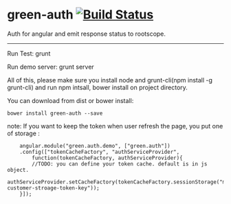 green-auth [![Build Status](https://travis-ci.org/greengerong/green-auth.png)](https://travis-ci.org/greengerong/green-auth)
===========================
Auth for angular and emit response status to rootscope. 

***
Run Test: grunt

Run demo server: grunt server

All of this, please make sure you install node and grunt-cli(npm install -g 
grunt-cli) and run npm intsall, bower install on project directory.

You can download from dist or bower install:

	bower install green-auth --save

note: If you want to keep the token when user refresh the page, you put one of storage :

        angular.module("green.auth.demo", ["green.auth"])
        .config(["tokenCacheFactory", "authServiceProvider", 
    		function(tokenCacheFactory, authServiceProvider){
   			//TODO: you can define your token cache. default is in js object.
    		authServiceProvider.setCacheFactory(tokenCacheFactory.sessionStorage("my-customer-stroage-token-key"));
		}]);
        

